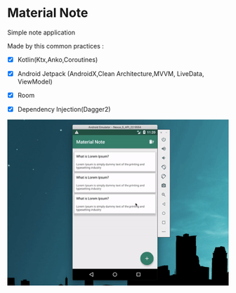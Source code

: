 # Material Note
Simple note application 

Made by this common practices :

- [x] Kotlin(Ktx,Anko,Coroutines)
- [x] Android Jetpack (AndroidX,Clean Architecture,MVVM, LiveData, ViewModel)
- [x] Room
- [x] Dependency Injection(Dagger2)



![Farmers Market Finder Demo](screenshot/motion.gif)

